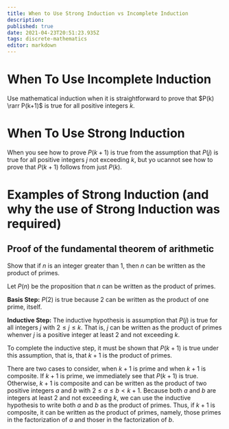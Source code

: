 ```yaml
---
title: When to Use Strong Induction vs Incomplete Induction
description: 
published: true
date: 2021-04-23T20:51:23.935Z
tags: discrete-mathematics
editor: markdown
---
```


# When To Use Incomplete Induction
Use mathematical induction when it is straightforward to prove that $P(k) \rarr P(k+1)$ is true for all positive integers $k$. 

# When To Use Strong Induction
When you see how to prove $P(k+1)$ is true from the assumption that $P(j)$ is true for all positive integers $j$ not exceeding $k$, but yo ucannot see how to prove that $P(k+1)$ follows from just $P(k)$.

# Examples of Strong Induction (and why the use of Strong Induction was required)

## Proof of the fundamental theorem of arithmetic
Show that if $n$ is an integer greater than $1$, then $n$ can be written as the product of primes.


Let $P(n)$ be the proposition that $n$ can be written as the product of primes. 

**Basis Step:** $P(2)$ is true because $2$ can be written as the product of one prime, itself.

**Inductive Step:** The inductive hypothesis is assumption that $P(j)$ is true for all integers $j$ with $2 \le j \le k$. That is, $j$ can be written as the product of primes whenver $j$ is a positive integer at least $2$ and not exceeding $k$. 

To complete the inductive step, it must be shown that $P(k+1)$ is true under this assumption, that is, that $k+1$ is the product of primes. 

There are two cases to consider, when $k+1$ is prime and when $k+1$ is composite. If $k+1$ is prime, we immediately see that $P(k+1)$ is true. Otherwise, $k+1$ is composite and can be written as the product of two positive integers $a$ and $b$ with $2 \leq a \leq b<k+1$. Because both $a$ and $b$ are integers at least $2$ and not exceeding $k$, we can use the inductive hypothesis to write both $a$ and $b$ as the product of primes. Thus, if $k+1$ is composite, it can be written as the product of primes, namely, those primes in the factorization of $a$ and thoser in the factorization of $b$. 